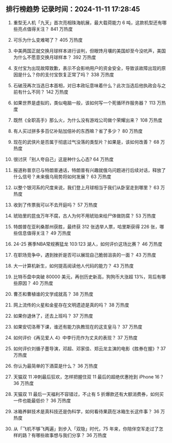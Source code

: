 
## 排行榜趋势 记录时间：2024-11-11 17:28:45
  
  1. 重型无人机「九天」首次亮相珠海航展，最大载荷能力 6 吨，这款机型还有哪些亮点值得关注？ 841 万热度
    
  2. 可乐为什么变难喝了？ 405 万热度
    
  3. 中美两国正就交换月球样本进行谈判，但眼馋月壤的美国却至今没吭声，美国为什么不愿意交换月球样本？ 392 万热度
    
  4. 支付宝为出现故障致歉，表示不会影响用户的资金安全，导致该故障出现的原因是什么？你的支付宝恢复正常了吗？ 338 万热度
    
  5. 石破茂再次当选日本首相，对日本政坛意味着什么？此次当选后他执政会与之前有什么不同？ 142 万热度
    
  6. 如果世界是虚拟的，类似电脑一般，该如何写一个死循环炸服务器？ 113 万热度
    
  7. 既然《全职高手》那么火，为什么没有游戏公司做个荣耀出来？ 108 万热度
    
  8. 有人买过拼多多百亿补贴加倍补的东西嘛？省了多少？ 80 万热度
    
  9. 现在的武侠片是否属于彻底过气没落的类型片？如果是，该如何改善？ 68 万热度
    
  10. 很讨厌「别人夸自己」这是种什么心态? 64 万热度
    
  11. 报道称普京已与特朗普通话，特朗普有兴趣就俄乌问题进行后续对话，释放了什么信号？未来俄乌局势将如何发展？ 63 万热度
    
  12. 以整个银河系的尺度来说，我们登上月球相当于我们从卧室走到哪里？ 63 万热度
    
  13. 收到了传票我可以不去开庭吗？ 57 万热度
    
  14. 琥珀里的昆虫万年不腐，古人为何不用琥珀来给尸体做防腐？ 53 万热度
    
  15. 特朗普在亚利桑那州获胜，最终获 312 张选举人票，哈里斯获得 226 张，哪些信息值得关注？ 49 万热度
    
  16. 24-25 赛季NBA常规赛猛龙 103:123 湖人，如何评价这场比赛？ 46 万热度
    
  17. 在职场竞争中，遇到挫折是否可以展现自己脆弱沮丧的一面？ 43 万热度
    
  18. 大一计算机新生，如何提高阅读他人代码的能力？ 43 万热度
    
  19. 比特币盘中突破 80000 美元，再创历史新高，狗狗币大涨超 13%，背后有哪些原因？ 40 万热度
    
  20. 曹丕和曹植谁的文学成就高？ 38 万热度
    
  21. 网上流传的火星和金星存在文明遗迹是真的吗？ 38 万热度
    
  22. 如果你退休了，还去上班吗？ 37 万热度
    
  23. 如果安切洛蒂下课，谁还有能力执教现在的这支皇马？ 37 万热度
    
  24. 如何评价《再见爱人 4》中李行亮作为丈夫的表现？ 37 万热度
    
  25. 如何评价刘循子墨导演，邓超、邓家佳、郑云龙主演的电影《胜券在握》? 37 万热度
    
  26. 你认为最简单的下酒菜是什么？ 36 万热度
    
  27. 天猫双 11 冲刺最后狂欢，怎样把握住双 11 最后的超绝优惠抢到 iPhone 16？ 36 万热度
    
  28. 天猫双 11 最后一天福利不容错过，不止有 5 折爆款还有大额消费券，如何买一件也能最低价？ 36 万热度
    
  29. 冰箱养鲜技术是真科技还是伪科学，如何看待果蔬在冰箱生长这件事？ 36 万热度
    
  30. 从「飞机不够飞两遍」到步入「双隐」时代，75 年来，你陪伴空军走过了怎样的路？有哪些故事想与我们分享？ 36 万热度
    